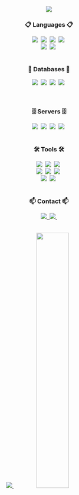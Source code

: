 <div align="center">
<img src="https://capsule-render.vercel.app/api?type=waving&height=300&color=0:B2EBF4,100:00D8FF&text=Welcome%20To%20Sblee's%20GitHub%20👋&fontSize=50&fontColor=FFFFFF">
</div>
<!--내용 부분-->
<h3 align="center">📋 Languages 📋</h3>

<div align="center">
  <img src="https://img.shields.io/badge/html5-E34F26.svg?style=for-the-badge&logo=html5&logoColor=white" />&nbsp
  <img src="https://img.shields.io/badge/css3-1572B6.svg?style=for-the-badge&logo=css3&logoColor=white" />&nbsp
<img src="https://img.shields.io/badge/java-%23ED8B00.svg?style=for-the-badge&logo=openjdk&logoColor=white" />&nbsp
  <img src="https://img.shields.io/badge/c%23-%23239120.svg?style=for-the-badge&logo=csharp&logoColor=white" />&nbsp
</div>
<div align="center">
  <img src="https://img.shields.io/badge/shell_script-%23121011.svg?style=for-the-badge&logo=gnu-bash&logoColor=white" />&nbsp
  <img src="https://img.shields.io/badge/yaml-%23ffffff.svg?style=for-the-badge&logo=yaml&logoColor=151515" />&nbsp
</div>

<br>

<h3 align="center">💾 Databases 💾</h3>
<div align="center">
  <img src="https://img.shields.io/badge/mysql-4479A1.svg?style=for-the-badge&logo=mysql&logoColor=white" />&nbsp
  <img src="https://img.shields.io/badge/sqlite-%2307405e.svg?style=for-the-badge&logo=sqlite&logoColor=white" />&nbsp
  <img src="https://img.shields.io/badge/MariaDB-003545?style=for-the-badge&logo=mariadb&logoColor=white" />&nbsp
  <img src="https://img.shields.io/badge/Oracle-F80000?style=for-the-badge&logo=oracle&logoColor=white" />&nbsp
</div>
</h3>
<br>

<br>

<h3 align="center">🗄️ Servers 🗄️</h3>
<div align="center">
  <img src="https://img.shields.io/badge/Linux-FCC624?style=for-the-badge&logo=linux&logoColor=black" />&nbsp
  <img src="https://img.shields.io/badge/mac%20os-000000?style=for-the-badge&logo=macos&logoColor=F0F0F0" />&nbsp
  <img src="https://img.shields.io/badge/azure-%230072C6.svg?style=for-the-badge&logo=microsoftazure&logoColor=white" />&nbsp
  <img src="https://img.shields.io/badge/Windows-0078D6?style=for-the-badge&logo=windows&logoColor=white" />&nbsp
</div>
</h3>

<br>

<h3 align="center">🛠 Tools 🛠</h3>
<div align="center">
  <img src="https://img.shields.io/badge/git-F05033.svg?style=for-the-badge&logo=git&logoColor=white" />&nbsp
  <img src="https://img.shields.io/badge/github-181717.svg?style=for-the-badge&logo=github&logoColor=white" />&nbsp
  <img src="https://img.shields.io/badge/IntelliJ IDEA-000000.svg?style=for-the-badge&logo=intellij-idea&logoColor=white" />&nbsp
</div>

<div align="center">
  <img src="https://img.shields.io/badge/Eclipse-FE7A16.svg?style=for-the-badge&logo=Eclipse&logoColor=white" />&nbsp
  <img src="https://img.shields.io/badge/VIM-%2311AB00.svg?style=for-the-badge&logo=vim&logoColor=white" />&nbsp
    <img src="https://img.shields.io/badge/datagrip-000000.svg?style=for-the-badge&logo=DATAGRIP&logoColor=white" />&nbsp
</div>

<div align="center">
  <img src="https://img.shields.io/badge/VSCode-0078d7.svg?style=for-the-badge&logo=visual-studio-code&logoColor=white" />&nbsp
  <img src="https://img.shields.io/badge/Visual%20Studio-5C2D91.svg?style=for-the-badge&logo=visual-studio&logoColor=white" />&nbsp
</div>

<br>

<h3 align="center">📫 Contact 📫</h3>
<div align="center">
  <a href="https://www.tangunsoft.com">
    <img src="https://img.shields.io/badge/tangunsoft-23285A?style=for-the-badge&logoColor=white" />&nbsp
  </a>
  <a href="mailto:sblee@tangunsoft.com">
    <img
      src="https://img.shields.io/badge/Outlook-0078D4?style=for-the-badge&logo=microsoft-outlook&logoColor=white"/>&nbsp
  </a>
</div>

<br>
<br>
<div align="center">
<a href="s">
  <img src="https://github-readme-stats.vercel.app/api/top-langs/?username=iamsubinlee&layout=compact&theme=tokyonight" />
</a>
<a href="s">
  <img src="https://github-readme-stats.vercel.app/api?username=iamsubinlee&show_icons=true&theme=tokyonight" width="42%" />
</a>
</div>
